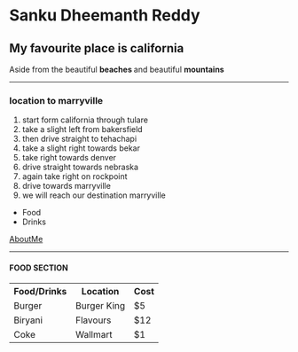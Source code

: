 <h1>Sanku Dheemanth Reddy</h1>
<h2>My favourite place is california</h2>
<p>Aside from the beautiful <b> beaches </b> and beautiful <b> mountains </b></p>
<hr>  </hr>
<h3>location to marryville</h3>
<ol>
<li>start form california through tulare</li>
<li>take a slight left from bakersfield</li>
<li>then drive straight to tehachapi</li>
<li>take a slight right towards bekar</li>
<li>take right towards denver</li>
<li>drive straight towards nebraska</li>
<li>again take right on rockpoint</li>
<li>drive towards marryville</li>
<li>we will reach our destination marryville</li>
</ol>
<ul>
<li>Food</li>
<li>Drinks</li>
</ul>
<a href=https://github.com/dheemanthreddy/assignment2-Sanku/blob/main/README.md>AboutMe</a>
<hr></hr>
<h4>FOOD SECTION</h4>
<table>
  <tr>
    <th>Food/Drinks</th>
    <th>Location</th>
    <th>Cost</th>
  </tr>
  <tr>
    <td>Burger</td>
    <td>Burger King</td>
    <td>$5</td>
  </tr>
  <tr>
    <td>Biryani</td>
    <td>Flavours</td>
    <td>$12</td>
  </tr>
  <tr>
    <td>Coke</td>
    <td>Wallmart</td>
    <td>$1</td>
  </tr>
</table>